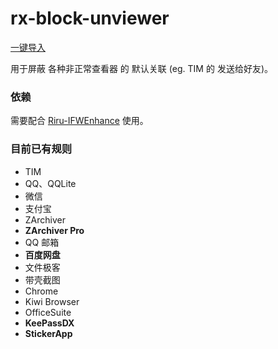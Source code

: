 # rx-block-unviewer
[一键导入](https://greenify.github.io/woeijiunn88/rx-block-unviewer)

用于屏蔽 各种非正常查看器 的 默认关联 (eg. TIM 的 发送给好友)。

### 依赖
需要配合 [Riru-IFWEnhance](https://github.com/Kr328/Riru-IFWEnhance) 使用。

### 目前已有规则
  * TIM
  * QQ、QQLite
  * 微信
  * 支付宝
  * ZArchiver
  * **ZArchiver Pro**
  * QQ 邮箱
  * **百度网盘**
  * 文件极客
  * 带壳截图
  * Chrome
  * Kiwi Browser
  * OfficeSuite
  * **KeePassDX**
  * **StickerApp**
